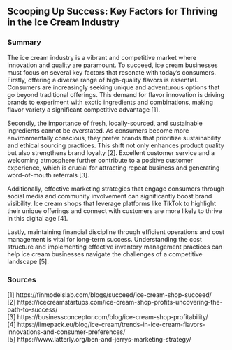 <h2>Scooping Up Success: Key Factors for Thriving in the Ice Cream Industry</h2>
<h3>Summary</h3>
<p>The ice cream industry is a vibrant and competitive market where innovation and quality are paramount. To succeed, ice cream businesses must focus on several key factors that resonate with today’s consumers. Firstly, offering a diverse range of high-quality flavors is essential. Consumers are increasingly seeking unique and adventurous options that go beyond traditional offerings. This demand for flavor innovation is driving brands to experiment with exotic ingredients and combinations, making flavor variety a significant competitive advantage [1].</p>
<p>Secondly, the importance of fresh, locally-sourced, and sustainable ingredients cannot be overstated. As consumers become more environmentally conscious, they prefer brands that prioritize sustainability and ethical sourcing practices. This shift not only enhances product quality but also strengthens brand loyalty [2]. Excellent customer service and a welcoming atmosphere further contribute to a positive customer experience, which is crucial for attracting repeat business and generating word-of-mouth referrals [3].</p>
<p>Additionally, effective marketing strategies that engage consumers through social media and community involvement can significantly boost brand visibility. Ice cream shops that leverage platforms like TikTok to highlight their unique offerings and connect with customers are more likely to thrive in this digital age [4]. </p>
<p>Lastly, maintaining financial discipline through efficient operations and cost management is vital for long-term success. Understanding the cost structure and implementing effective inventory management practices can help ice cream businesses navigate the challenges of a competitive landscape [5].</p>
<h3>Sources</h3>
<p>[1] https://finmodelslab.com/blogs/succeed/ice-cream-shop-succeed/<br />
[2] https://icecreamstartups.com/ice-cream-shop-profits-uncovering-the-path-to-success/<br />
[3] https://businessconceptor.com/blog/ice-cream-shop-profitability/<br />
[4] https://limepack.eu/blog/ice-cream/trends-in-ice-cream-flavors-innovations-and-consumer-preferences/<br />
[5] https://www.latterly.org/ben-and-jerrys-marketing-strategy/  </p>